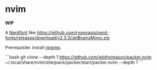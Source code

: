 # nvim

**WIP**

A [Nerdfont](https://www.nerdfonts.com/font-downloads) like https://github.com/ryanoasis/nerd-fonts/releases/download/v2.3.3/JetBrainsMono.zip

Prerequisite: install [ripgrep](https://github.com/BurntSushi/ripgrep).

´´´bash
git clone --depth 1 https://github.com/wbthomason/packer.nvim ~/.local/share/nvim/site/pack/packer/start/packer.nvim --depth 1
´´´
